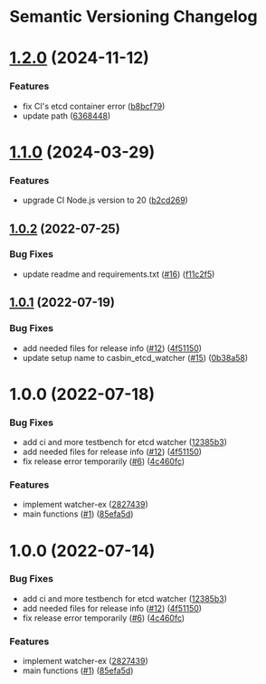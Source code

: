 # Semantic Versioning Changelog

# [1.2.0](https://github.com/officialpycasbin/etcd-watcher/compare/v1.1.0...v1.2.0) (2024-11-12)


### Features

* fix CI's etcd container error ([b8bcf79](https://github.com/officialpycasbin/etcd-watcher/commit/b8bcf7932d2d446a66bea389dd694119124df3ad))
* update path ([6368448](https://github.com/officialpycasbin/etcd-watcher/commit/63684489cf71477ff0ead3de4cbac66a2fd94a75))

# [1.1.0](https://github.com/officialpycasbin/etcd-watcher/compare/v1.0.2...v1.1.0) (2024-03-29)


### Features

* upgrade CI Node.js version to 20 ([b2cd269](https://github.com/officialpycasbin/etcd-watcher/commit/b2cd269b389b14285cc61417ff96a1e6914b4e8a))

## [1.0.2](https://github.com/officialpycasbin/etcd-watcher/compare/v1.0.1...v1.0.2) (2022-07-25)


### Bug Fixes

* update readme and requirements.txt ([#16](https://github.com/officialpycasbin/etcd-watcher/issues/16)) ([f11c2f5](https://github.com/officialpycasbin/etcd-watcher/commit/f11c2f5393cd838558adb32e4c98e14305020773))

## [1.0.1](https://github.com/officialpycasbin/etcd-watcher/compare/v1.0.0...v1.0.1) (2022-07-19)


### Bug Fixes

* add needed files for release info ([#12](https://github.com/officialpycasbin/etcd-watcher/issues/12)) ([4f51150](https://github.com/officialpycasbin/etcd-watcher/commit/4f51150e95aa5aae5180d93e4124f6e3e14e5f34))
* update setup name to casbin_etcd_watcher ([#15](https://github.com/officialpycasbin/etcd-watcher/issues/15)) ([0b38a58](https://github.com/officialpycasbin/etcd-watcher/commit/0b38a582f88148c98139c6c0b5b2f7699961b069))

# 1.0.0 (2022-07-18)


### Bug Fixes

* add ci and more testbench for etcd watcher ([12385b3](https://github.com/officialpycasbin/etcd-watcher/commit/12385b33a80284c0b23a164e40fb76ed65033246))
* add needed files for release info ([#12](https://github.com/officialpycasbin/etcd-watcher/issues/12)) ([4f51150](https://github.com/officialpycasbin/etcd-watcher/commit/4f51150e95aa5aae5180d93e4124f6e3e14e5f34))
* fix release error temporarily ([#6](https://github.com/officialpycasbin/etcd-watcher/issues/6)) ([4c460fc](https://github.com/officialpycasbin/etcd-watcher/commit/4c460fc8128a9680baaad0b077e86a6efe66c4f1))


### Features

* implement watcher-ex ([2827439](https://github.com/officialpycasbin/etcd-watcher/commit/282743997ca1d9d0bd449a3f740f7977f8ae8340))
* main functions ([#1](https://github.com/officialpycasbin/etcd-watcher/issues/1)) ([85efa5d](https://github.com/officialpycasbin/etcd-watcher/commit/85efa5dcdc4f47b581a5a870586056e257bdf319))

# 1.0.0 (2022-07-14)


### Bug Fixes

* add ci and more testbench for etcd watcher ([12385b3](https://github.com/officialpycasbin/etcd-watcher/commit/12385b33a80284c0b23a164e40fb76ed65033246))
* add needed files for release info ([#12](https://github.com/officialpycasbin/etcd-watcher/issues/12)) ([4f51150](https://github.com/officialpycasbin/etcd-watcher/commit/4f51150e95aa5aae5180d93e4124f6e3e14e5f34))
* fix release error temporarily ([#6](https://github.com/officialpycasbin/etcd-watcher/issues/6)) ([4c460fc](https://github.com/officialpycasbin/etcd-watcher/commit/4c460fc8128a9680baaad0b077e86a6efe66c4f1))


### Features

* implement watcher-ex ([2827439](https://github.com/officialpycasbin/etcd-watcher/commit/282743997ca1d9d0bd449a3f740f7977f8ae8340))
* main functions ([#1](https://github.com/officialpycasbin/etcd-watcher/issues/1)) ([85efa5d](https://github.com/officialpycasbin/etcd-watcher/commit/85efa5dcdc4f47b581a5a870586056e257bdf319))
